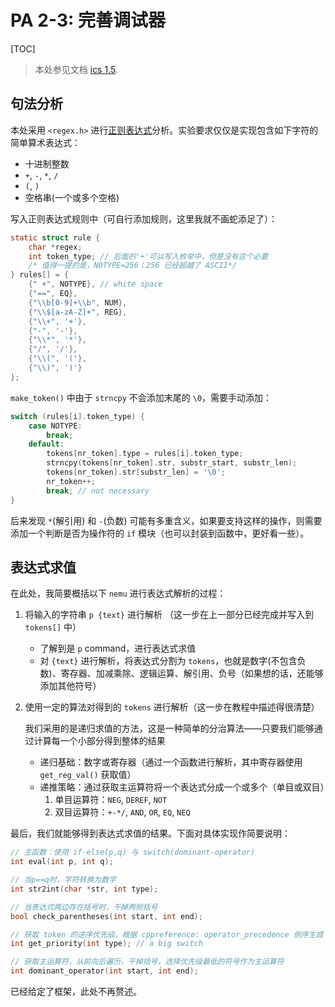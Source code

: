 # PA 2-3: 完善调试器

[TOC]

> 本处参见文档 [ics 1.5](https://ics.tanghaojin.site/ics2021/1.5.html).

## 句法分析

本处采用 `<regex.h>` 进行[正则表达式](https://github.com/huang-feiyu/Learning-Space/tree/master/Other/RegEx-Learning)分析。实验要求仅仅是实现包含如下字符的简单算术表达式：

* 十进制整数
* `+`, `-`, `*`, `/`
* `(`, `)`
* 空格串(一个或多个空格)

写入正则表达式规则中（可自行添加规则，这里我就不画蛇添足了）：

```c
static struct rule {
    char *regex;
    int token_type; // 后面的'+'可以写入枚举中，但是没有这个必要
    /* 值得一提的是，NOTYPE=256；256 已经超越了 ASCII*/
} rules[] = {
    {" +", NOTYPE}, // white space
    {"==", EQ},
    {"\\b[0-9]+\\b", NUM},
    {"\\$[a-zA-Z]+", REG},
    {"\\+", '+'},
    {"-", '-'},
    {"\\*", '*'},
    {"/", '/'},
    {"\\(", '('},
    {"\\)", ')'}
};
```

`make_token()` 中由于 `strncpy` 不会添加末尾的 `\0`，需要手动添加：

```c
switch (rules[i].token_type) {
    case NOTYPE:
        break;
    default:
        tokens[nr_token].type = rules[i].token_type;
        strncpy(tokens[nr_token].str, substr_start, substr_len);
        tokens[nr_token].str[substr_len] = '\0';
        nr_token++;
        break; // not necessary
}
```

后来发现 `*`(解引用) 和 `-`(负数) 可能有多重含义，如果要支持这样的操作，则需要添加一个判断是否为操作符的 `if` 模块（也可以封装到函数中，更好看一些）。

## 表达式求值

在此处，我简要概括以下 `nemu` 进行表达式解析的过程：

1. 将输入的字符串 `p {text}` 进行解析 （这一步在上一部分已经完成并写入到 `tokens[]` 中）

   * 了解到是 `p` command，进行表达式求值
   * 对 `{text}` 进行解析，将表达式分割为 `tokens`，也就是数字(不包含负数)、寄存器、加减乘除、逻辑运算、解引用、负号（如果想的话，还能够添加其他符号）

2. 使用一定的算法对得到的 `tokens` 进行解析（这一步在教程中描述得很清楚）

   我们采用的是递归求值的方法，这是一种简单的分治算法——只要我们能够通过计算每一个小部分得到整体的结果

   * 递归基础：数字或寄存器（通过一个函数进行解析，其中寄存器使用 `get_reg_val()` 获取值） 
   * 递推策略：通过获取主运算符将一个表达式分成一个或多个（单目或双目）
     1. 单目运算符：`NEG`, `DEREF`, `NOT`
     2. 双目运算符：`+-*/`, `AND`, `OR`, `EQ`, `NEQ`

最后，我们就能够得到表达式求值的结果。下面对具体实现作简要说明：

```c
// 主函数：使用 if-else(p,q) 与 switch(dominant-operator)
int eval(int p, int q);

// 当p==q时，字符转换为数字
int str2int(char *str, int type);

// 当表达式两边存在括号时，干掉两侧括号
bool check_parentheses(int start, int end);

// 获取 token 的逆序优先级，根据 cppreference: operator_precedence 倒序生成
int get_priority(int type); // a big switch

// 获取主运算符，从前向后遍历，干掉括号，选择优先级最低的符号作为主运算符
int dominant_operator(int start, int end);
```

已经给定了框架，此处不再赘述。
